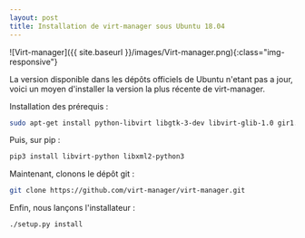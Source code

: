 ```yaml
---
layout: post
title: Installation de virt-manager sous Ubuntu 18.04
---
```


![Virt-manager]({{ site.baseurl }}/images/Virt-manager.png){:class="img-responsive"}

La version disponible dans les dépôts officiels de Ubuntu n'etant pas a jour, voici un moyen d'installer la version la plus récente de virt-manager.

Installation des prérequis :

~~~bash
sudo apt-get install python-libvirt libgtk-3-dev libvirt-glib-1.0 gir1.2-gtk-vnc-2.0 gir1.2-spiceclientgtk-3.0 libosinfo-1.0 python-ipaddr gir1.2-vte-2.91 python-libxml2 python-requests python-libvirt python3-pip intltool
~~~

Puis, sur pip :

~~~bash
pip3 install libvirt-python libxml2-python3
~~~

Maintenant, clonons le dépôt git :

~~~bash
git clone https://github.com/virt-manager/virt-manager.git
~~~

Enfin, nous lançons l'installateur :

~~~bash
./setup.py install
~~~

